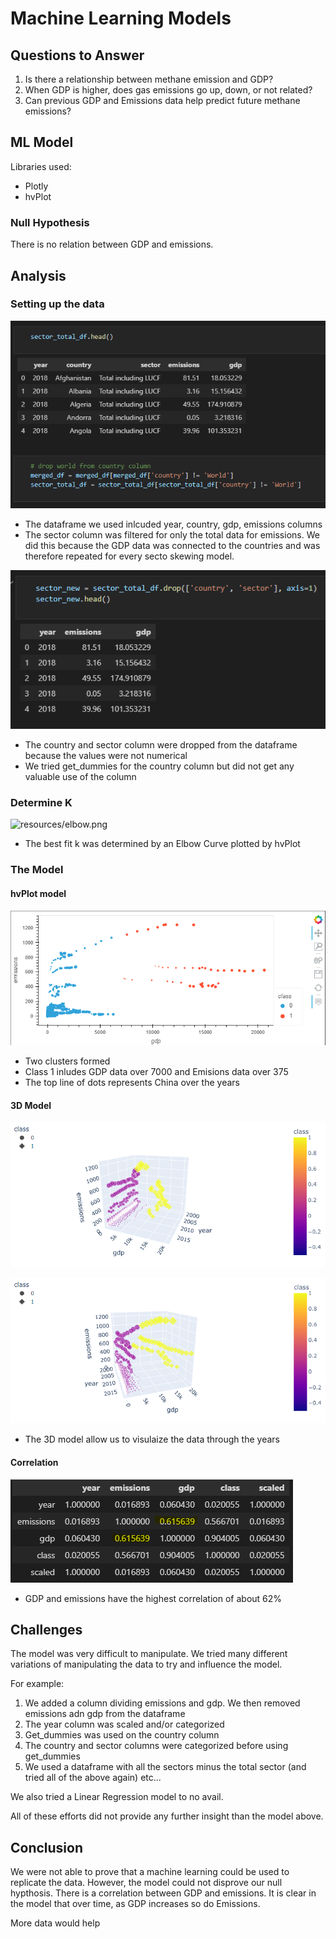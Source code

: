 # Machine Learning Models

## Questions to Answer
1. Is there a relationship between methane emission and GDP?
2. When GDP is higher, does gas emissions go up, down, or not related?
3. Can previous GDP and Emissions data help predict future methane emissions?


## ML Model

Libraries used:
- Plotly
- hvPlot

### Null Hypothesis

There is no relation between GDP and emissions. 

## Analysis

### Setting up the data

![resources/sector_df.png](resources/sector_df.png)

- The dataframe we used inlcuded year, country, gdp, emissions columns
- The sector column was filtered for only the total data for emissions. We did this because the GDP data was connected to the countries and was therefore repeated for every secto skewing model.

![resources/drop.png](resources/drop.png)

- The country and sector column were dropped from the dataframe because the values were not numerical
- We tried get_dummies for the country column but did not get any valuable use of the column

### Determine K

![resources/elbow.png](resources/elbow.png)

- The best fit k was determined by an Elbow Curve plotted by hvPlot

### The Model

#### hvPlot model

![resources/hv_plot_image.png](resources/hv_plot_image.png)

- Two clusters formed
- Class 1 inludes GDP data over 7000 and Emisions data over 375
- The top line of dots represents China over the years

#### 3D Model

![resources/3d_image1.png](resources/3d_image1.png)

![resources/3d_image2.png](resources/3d_image2.png)

- The 3D model allow us to visulaize the data through the years

#### Correlation

![resources/corr.png](resources/corr.png)

- GDP and emissions have the highest correlation of about 62%

## Challenges

The model was very difficult to manipulate. We tried many different variations of manipulating the data to try and influence the model. 

For example:
1. We added a column dividing emissions and gdp. We then removed emissions adn gdp from the dataframe
2. The year column was scaled and/or categorized 
3. Get_dummies was used on the country column
4. The country and sector columns were categorized before using get_dummies
5. We used a dataframe with all the sectors minus the total sector (and tried all of the above again)
etc...

We also tried a Linear Regression model to no avail.

All of these efforts did not provide any further insight than the model above. 

## Conclusion

We were not able to prove that a machine learning could be used to replicate the data. However, the model could not disprove our null hypthosis. There is a correlation between GDP and emissions. It is clear in the model that over time, as GDP increases so do Emissions. 

More data would help 
